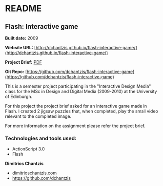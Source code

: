 # README

## Flash: Interactive game
**Built date:** 2009

**Website URL:** [http://dchantzis.github.io/flash-interactive-game/](http://dchantzis.github.io/flash-interactive-game/)

**Project Brief:** [PDF](http://dchantzis.github.io/flash-interactive-game/course-description[ARCH11003].pdf)

**Git Repo:** [https://github.com/dchantzis/flash-interactive-game](https://github.com/dchantzis/flash-interactive-game)

This is a semester project participating in the "Interactive Design Media" class for the MSc in Design and Digital Media (2009-2010) at the University of Edinburgh.

For this project the project brief asked for an interactive game made in Flash. I created 2 jigsaw puzzles that, when completed, play the small video relevant to the completed image.

For more information on the assignment please refer the project brief.


### Technologies and tools used:

* ActionScript 3.0
* Flash

**Dimitrios Chantzis**
- [dimitrioschantzis.com](http://www.dimitrioschantzis.com)
- <https://github.com/dchantzis>
